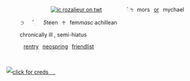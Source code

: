 ㅤㅤㅤㅤㅤㅤㅤㅤㅤ[![ic   rozalieur on twt](https://files.catbox.moe/xojxx4.png)](https://x.com/Rozalieur)ㅤ
⠀⠀ ⠀ㅤ۫ೀ⠀mors⠀[or](https://pronouns.cc/@paranormal)⠀mychael

⠀⠀ ㅤ੭   ﾟׅ   *5*teen⠀⁠♱⠀fem*masc* achillean

⠀⠀⠀ chronically ill , semi-hiatus

⠀⠀⠀ ⠀[rentry](https://rentry.co/vilest)⠀[neospring](https://neospring.org/@paranormal)⠀[friendlist](https://rentry.co/witheringhope)
<!-- This content will not appear in the rendered Markdown -->

⠀
⠀<!-- This content will not appear in the rendered Markdown -->
⠀
<!-- This content will not appear in the rendered Markdown -->
[![click for creds 𓈒](https://64.media.tumblr.com/2da17c699c48fd7e30d5361dff99f507/4fdeb1d9b123f154-ca/s500x750/1c672198a3404628cce8ee70d8c195c9d65ad468.pnj)](https://www.tumblr.com/ahimewa)
